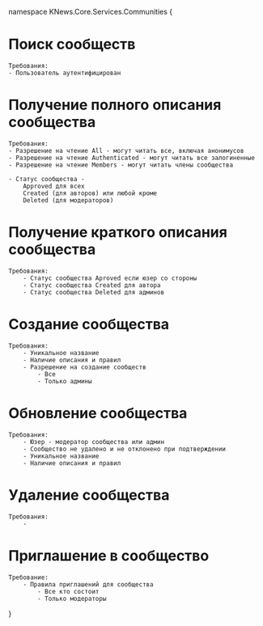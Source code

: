 ﻿namespace KNews.Core.Services.Communities
{
# Поиск сообществ
	Требования:
	- Пользователь аутентифицирован
		
# Получение полного описания сообщества
	Требования:
	- Разрешение на чтение All - могут читать все, включая анонимусов
	- Разрешение на чтение Authenticated - могут читать все залогиненные
	- Разрешение на чтение Members - могут читать члены сообщества

	- Статус сообщества - 
		Approved для всех
		Created (для авторов) или любой кроме 
		Deleted (для модераторов)

# Получение краткого описания сообщества
	Требования:
		- Статус сообщества Aproved если юзер со стороны
		- Статус сообщества Created для автора
		- Статус сообщества Deleted для админов

# Создание сообщества
	Требования:
		- Уникальное название
		- Наличие описания и правил
		- Разрешение на создание сообществ 
			- Все
			- Только админы

# Обновление сообщества
	Требования:
		- Юзер - модератор сообщества или админ
		- Сообщество не удалено и не отклонено при подтверждении
		- Уникальное название
		- Наличие описания и правил
		
# Удаление сообщества
	Требования:
		- 

# Приглашение в сообщество
	Требование:
		- Правила приглашений для сообщества
			- Все кто состоит
			- Только модераторы
}